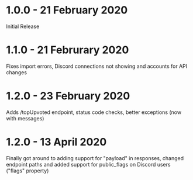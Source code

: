 1.0.0 - 21 February 2020
==========================

Initial Release

1.1.0 - 21 Februrary 2020
===========================

Fixes import errors, Discord connections not showing and accounts for API changes

1.2.0 - 23 February 2020
==========================

Adds /topUpvoted endpoint, status code checks, better exceptions (now with messages)

1.2.0 - 13 April 2020
==========================

Finally got around to adding support for "payload" in responses, changed endpoint paths
and added support for public_flags on Discord users ("flags" property)